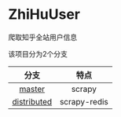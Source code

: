 # ZhiHuUser
爬取知乎全站用户信息

该项目分为2个分支

|    分支   | 特点 |
| :---: | :----: |
| [master](https://github.com/maxnoodles/ZhiHuUser) | scrapy |
| [distributed](https://github.com/maxnoodles/ZhiHuUser/tree/distributed) | scrapy-redis | 
